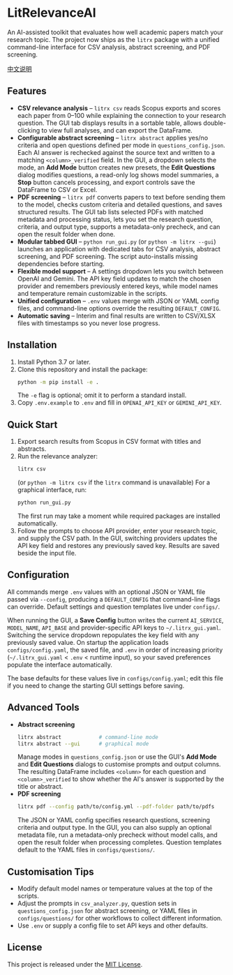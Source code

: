 # LitRelevanceAI

An AI-assisted toolkit that evaluates how well academic papers match your research topic. The project now ships as the `litrx` package with a unified command-line interface for CSV analysis, abstract screening, and PDF screening.

[中文说明](Chinese_README.md)

## Features

- **CSV relevance analysis** – `litrx csv` reads Scopus exports and scores each paper from 0–100 while explaining the connection to your research question. The GUI tab displays results in a sortable table, allows double-clicking to view full analyses, and can export the DataFrame.
- **Configurable abstract screening** – `litrx abstract` applies yes/no criteria and open questions defined per mode in `questions_config.json`. Each AI answer is rechecked against the source text and written to a matching `<column>_verified` field. In the GUI, a dropdown selects the mode, an **Add Mode** button creates new presets, the **Edit Questions** dialog modifies questions, a read-only log shows model summaries, a **Stop** button cancels processing, and export controls save the DataFrame to CSV or Excel.
- **PDF screening** – `litrx pdf` converts papers to text before sending them to the model, checks custom criteria and detailed questions, and saves structured results. The GUI tab lists selected PDFs with matched metadata and processing status, lets you set the research question, criteria, and output type, supports a metadata-only precheck, and can open the result folder when done.
- **Modular tabbed GUI** – `python run_gui.py` (or `python -m litrx --gui`) launches an application with dedicated tabs for CSV analysis, abstract screening, and PDF screening. The script auto-installs missing dependencies before starting.
- **Flexible model support** – A settings dropdown lets you switch between OpenAI and Gemini. The API key field updates to match the chosen provider and remembers previously entered keys, while model names and temperature remain customizable in the scripts.
- **Unified configuration** – `.env` values merge with JSON or YAML config files, and command-line options override the resulting `DEFAULT_CONFIG`.
- **Automatic saving** – Interim and final results are written to CSV/XLSX files with timestamps so you never lose progress.

## Installation

1. Install Python 3.7 or later.
2. Clone this repository and install the package:
   ```bash
   python -m pip install -e .
   ```
   The `-e` flag is optional; omit it to perform a standard install.
3. Copy `.env.example` to `.env` and fill in `OPENAI_API_KEY` or `GEMINI_API_KEY`.

## Quick Start

1. Export search results from Scopus in CSV format with titles and abstracts.
2. Run the relevance analyzer:
   ```bash
   litrx csv
   ```
   (or `python -m litrx csv` if the `litrx` command is unavailable)
   For a graphical interface, run:
   ```bash
   python run_gui.py
   ```
   The first run may take a moment while required packages are installed automatically.
3. Follow the prompts to choose API provider, enter your research topic, and supply the CSV path. In the GUI, switching providers updates the API key field and restores any previously saved key. Results are saved beside the input file.

## Configuration

All commands merge `.env` values with an optional JSON or YAML file passed via `--config`, producing a `DEFAULT_CONFIG` that command-line flags can override. Default settings and question templates live under `configs/`.

When running the GUI, a **Save Config** button writes the current `AI_SERVICE`, `MODEL_NAME`, `API_BASE` and provider-specific API keys to `~/.litrx_gui.yaml`. Switching the service dropdown repopulates the key field with any previously saved value. On startup the application loads `configs/config.yaml`, the saved file, and `.env` in order of increasing priority (`~/.litrx_gui.yaml` < `.env` < runtime input), so your saved preferences populate the interface automatically.

The base defaults for these values live in `configs/config.yaml`; edit this file if you need to change the starting GUI settings before saving.

## Advanced Tools

- **Abstract screening**
  ```bash
  litrx abstract            # command-line mode
  litrx abstract --gui      # graphical mode
  ```
  Manage modes in `questions_config.json` or use the GUI's **Add Mode** and **Edit Questions** dialogs to customise prompts and output columns. The resulting DataFrame includes `<column>` for each question and `<column>_verified` to show whether the AI's answer is supported by the title or abstract.
- **PDF screening**
  ```bash
  litrx pdf --config path/to/config.yml --pdf-folder path/to/pdfs
  ```
  The JSON or YAML config specifies research questions, screening criteria and output type. In the GUI, you can also supply an optional metadata file, run a metadata-only precheck without model calls, and open the result folder when processing completes. Question templates default to the YAML files in `configs/questions/`.

## Customisation Tips

- Modify default model names or temperature values at the top of the scripts.
- Adjust the prompts in `csv_analyzer.py`, question sets in `questions_config.json` for abstract screening, or YAML files in `configs/questions/` for other workflows to collect different information.
- Use `.env` or supply a config file to set API keys and other defaults.

## License

This project is released under the [MIT License](LICENSE).

